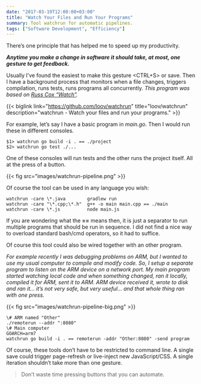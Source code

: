 ```yaml
---
date: "2017-03-19T12:00:00+03:00"
title: "Watch Your Files and Run Your Programs"
summary: Tool watchrun for automatic pipelines.
tags: ["Software Development", "Efficiency"]
---
```


There’s one principle that has helped me to speed up my productivity.

**_Anytime you make a change in software it should take, at most, one gesture to get feedback._**

Usually I’ve found the easiest to make this gesture <CTRL+S> or save. Then I have a background process that monitors when a file changes, triggers compilation, runs tests, runs programs all concurrently. _This program was based on_ [_Russ Cox “Watch”_](https://www.youtube.com/watch?v=dP1xVpMPn8M)_._

{{< biglink link="https://github.com/loov/watchrun" title="loov/watchrun" description="watchrun - Watch your files and run your programs." >}}

For example, let’s say I have a basic program in _main.go_. Then I would run these in different consoles.

```
$1> watchrun go build -i . == ./project  
$2> watchrun go test ./...
```

One of these consoles will run tests and the other runs the project itself. All at the press of a button.

{{< fig src="images/watchrun-pipeline.png" >}}

Of course the tool can be used in any language you wish:

```
watchrun -care \*.java        gradlew run  
watchrun -care "\*.cpp;\*.h"  g++ -o main main.cpp == ./main  
watchrun -care \*.js          node main.js
```

If you are wondering what the **\==** means then, it is just a separator to run multiple programs that should be run in sequence. I did not find a nice way to overload standard bash/cmd operators, so it had to suffice.

Of course this tool could also be wired together with an other program.

_For example recently I was debugging problems on ARM, but I wanted to use my usual computer to compile and modify code. So, I setup a separate program to listen on the ARM device on a network port. My main program started watching local code and when something changed, ran it locally, compiled it for ARM, sent it to ARM. ARM device received it, wrote to disk and ran it… it’s not very safe, but very useful… and that whole thing ran with one press._

{{< fig src="images/watchrun-pipeline-big.png" >}}

```
\# ARM named "Other"  
./remoterun --addr ":8080"  
\# Main computer  
GOARCH=arm7  
watchrun go build -i . == remoterun -addr "Other:8080" -send program
```

Of course, these tools don’t have to be restricted to command line. A single save could trigger page-refresh or live-inject new JavaScript/CSS. A single iteration shouldn’t take more than one gesture.

> Don’t waste time pressing buttons that you can automate.
